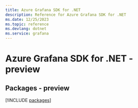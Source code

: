```yaml
---
title: Azure Grafana SDK for .NET
description: Reference for Azure Grafana SDK for .NET
ms.date: 12/25/2023
ms.topic: reference
ms.devlang: dotnet
ms.service: grafana
---
```

# Azure Grafana SDK for .NET - preview
## Packages - preview
[!INCLUDE [packages](grafana-index.md)]
